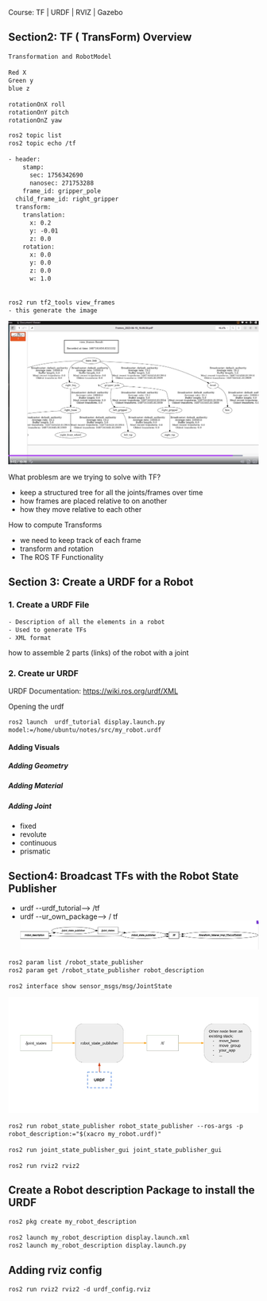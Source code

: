 Course: TF | URDF | RVIZ | Gazebo

## Section2: TF ( TransForm) Overview
```
Transformation and RobotModel 

Red X
Green y
blue z

rotationOnX roll 
rotationOnY pitch
rotationOnZ yaw
```

```
ros2 topic list
ros2 topic echo /tf

- header:
    stamp:
      sec: 1756342690
      nanosec: 271753288
    frame_id: gripper_pole
  child_frame_id: right_gripper
  transform:
    translation:
      x: 0.2
      y: -0.01
      z: 0.0
    rotation:
      x: 0.0
      y: 0.0
      z: 0.0
      w: 1.0


ros2 run tf2_tools view_frames
- this generate the image
```

![alt text](tf2_view_frames.png)

What problesm are we trying to solve with TF?
 - keep a structured tree for all the joints/frames over time
 - how frames are placed relative to on another 
 - how they move relative to each other

 How to compute Transforms
 - we need to keep track of each frame 
 - transform and rotation
 - The ROS TF Functionality 


## Section 3: Create a URDF for a Robot
### 1. Create a URDF File
```
- Description of all the elements in a robot
- Used to generate TFs
- XML format
```

how to assemble 2 parts (links) of the robot with a joint 

### 2. Create ur URDF
URDF Documentation: https://wiki.ros.org/urdf/XML 

Opening the urdf
```
ros2 launch  urdf_tutorial display.launch.py model:=/home/ubuntu/notes/src/my_robot.urdf 

```
#### Adding Visuals
##### Adding Geometry
##### Adding Material
##### Adding Joint
- fixed
- revolute
- continuous
- prismatic

## Section4: Broadcast TFs with the Robot State Publisher
- urdf --urdf_tutorial--> /tf
- urdf --ur_own_package--> / tf
![alt text](tf_topic.png)
```
ros2 param list /robot_state_publisher
ros2 param get /robot_state_publisher robot_description

ros2 interface show sensor_msgs/msg/JointState
```

![alt text](image.png)
```
ros2 run robot_state_publisher robot_state_publisher --ros-args -p robot_description:="$(xacro my_robot.urdf)"

ros2 run joint_state_publisher_gui joint_state_publisher_gui

ros2 run rviz2 rviz2
```


## Create a Robot description Package to install the URDF
```
ros2 pkg create my_robot_description

ros2 launch my_robot_description display.launch.xml
ros2 launch my_robot_description display.launch.py
```
## Adding rviz config
```
ros2 run rviz2 rviz2 -d urdf_config.rviz
```






